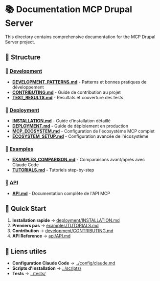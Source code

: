 # 📚 Documentation MCP Drupal Server

This directory contains comprehensive documentation for the MCP Drupal Server project.

## 📁 Structure

### 🔧 [Development](./development/)
- **[DEVELOPMENT_PATTERNS.md](./development/DEVELOPMENT_PATTERNS.md)** - Patterns et bonnes pratiques de développement
- **[CONTRIBUTING.md](./development/CONTRIBUTING.md)** - Guide de contribution au projet  
- **[TEST_RESULTS.md](./development/TEST_RESULTS.md)** - Résultats et couverture des tests

### 🚀 [Deployment](./deployment/)
- **[INSTALLATION.md](./deployment/INSTALLATION.md)** - Guide d'installation détaillé
- **[DEPLOYMENT.md](./deployment/DEPLOYMENT.md)** - Guide de déploiement en production
- **[MCP_ECOSYSTEM.md](./deployment/MCP_ECOSYSTEM.md)** - Configuration de l'écosystème MCP complet
- **[ECOSYSTEM_SETUP.md](./deployment/ECOSYSTEM_SETUP.md)** - Configuration avancée de l'écosystème

### 📖 [Examples](./examples/)
- **[EXAMPLES_COMPARISON.md](./examples/EXAMPLES_COMPARISON.md)** - Comparaisons avant/après avec Claude Code
- **[TUTORIALS.md](./examples/TUTORIALS.md)** - Tutoriels step-by-step

### 🔌 [API](./api/)
- **[API.md](./api/API.md)** - Documentation complète de l'API MCP

## 🎯 Quick Start

1. **Installation rapide** → [deployment/INSTALLATION.md](./deployment/INSTALLATION.md)
2. **Premiers pas** → [examples/TUTORIALS.md](./examples/TUTORIALS.md)  
3. **Contribution** → [development/CONTRIBUTING.md](./development/CONTRIBUTING.md)
4. **API Reference** → [api/API.md](./api/API.md)

## 🔗 Liens utiles

- **Configuration Claude Code** → [../config/claude.md](../config/claude.md)
- **Scripts d'installation** → [../scripts/](../scripts/)
- **Tests** → [../tests/](../tests/)